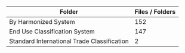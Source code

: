 | Folder                                      |   Files / Folders |
|---------------------------------------------|-------------------|
| By Harmonized System                        |               152 |
| End Use Classification System               |               147 |
| Standard International Trade Classification |                 2 |